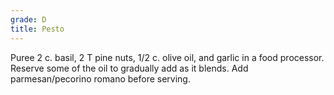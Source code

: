 ```yaml
---
grade: D
title: Pesto
---
```

<!-- stub -->
Puree 2 c. basil, 2 T pine nuts, 1/2 c. olive oil, and garlic in a food processor.
Reserve some of the oil to gradually add as it blends. Add parmesan/pecorino romano
before serving.
<!-- endstub -->
